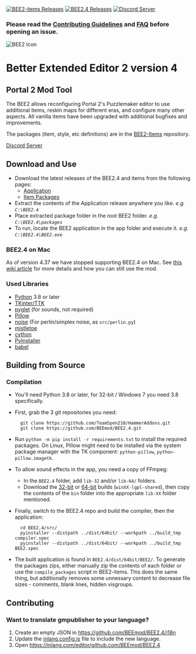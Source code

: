 [![BEE2-items Releases](https://img.shields.io/github/downloads/BEEmod/BEE2-items/total.svg?label=Packages)](https://github.com/BEEmod/BEE2-items/releases)
[![BEE2.4 Releases](https://img.shields.io/github/downloads/BEEmod/BEE2.4/total.svg?label=App)](https://github.com/BEEmod/BEE2.4/releases)
[![Discord Server](https://img.shields.io/discord/293435914598744064?color=%235865F2&label=Discord)](https://discord.gg/hnGFJrz)

### Please read the [Contributing Guidelines](https://github.com/BEEmod/.github/blob/master/contributing.md) and [FAQ](https://github.com/BEEmod/.github/blob/master/FAQ.md) before opening an issue.

![BEE2 Icon](https://raw.githubusercontent.com/BEEmod/BEE2.4/master/BEE2.ico)
# Better Extended Editor 2 version 4 #
## Portal 2  Mod Tool
The BEE2 allows reconfiguring Portal 2's Puzzlemaker editor to use additional items, reskin maps for
different eras, and configure many other aspects. All vanilla items have been upgraded with additional
bugfixes and improvements.

The packages (item, style, etc definitions) are in the [BEE2-Items](https://github.com/BEEmod/BEE2-items) repository.

[Discord Server](https://discord.gg/hnGFJrz)

## Download and Use
- Download the latest releases of the BEE2.4 and items from the following pages:
  - [Application](https://github.com/BEEmod/BEE2.4/releases)
  - [Item Packages](https://github.com/BEEmod/BEE2-items/releases)
- Extract the contents of the Application release anywhere you like. _e.g. `C:\BEE2.4`_
- Place extracted package folder in the root BEE2 folder. _e.g. `C:\BEE2.4\packages`_
- To run, locate the BEE2 application in the app folder and execute it. _e.g. `C:\BEE2.4\BEE2.exe`_

### BEE2.4 on Mac

As of version 4.37 we have stopped supporting BEE2.4 on Mac. See [this wiki article](https://github.com/BEEmod/BEE2-items/wiki/BEE2.4-on-Mac) for more details and how you can still use the mod.

### Used Libraries ###
- [Python](https://www.python.org/) 3.8 or later
- [TKinter/TTK](https://tcl.tk/)
- [pyglet](https://bitbucket.org/pyglet/pyglet/wiki/Home) (for sounds, not required)
- [Pillow](https://python-pillow.github.io/)
- [noise](https://pypi.python.org/pypi/noise/)  (For perlin/simplex noise, as `src/perlin.py`)
- [mistletoe](https://github.com/miyuchina/mistletoe)
- [cython](https://cython.org/)
- [PyInstaller](http://www.pyinstaller.org/)
- [babel](http://babel.pocoo.org/en/latest/index.html)

## Building from Source ##

### Compilation ###

* You'll need Python 3.8 or later, for 32-bit / Windows 7 you need 3.8 specifically.
* First, grab the 3 git repositories you need:

	    git clone https://github.com/TeamSpen210/HammerAddons.git
	    git clone https://github.com/BEEmod/BEE2.4.git

* Run `python -m pip install -r requirements.txt` to install the required packages. On Linux, 
Pillow might need to be installed via the system package manager with the TK component: 
`python-pillow`, `python-pillow.imagetk`.

* To allow sound effects in the app, you need a copy of FFmpeg:
	* In the `BEE2.4` folder, add `lib-32` and/or `lib-64/` folders.
	* Download the [32-bit](https://github.com/sudo-nautilus/FFmpeg-Builds-Win32/releases) or [64-bit](https://github.com/BtbN/FFmpeg-Builds/releases) builds (`winXX-lgpl-shared`), then copy the contents of the `bin` folder into the appropriate `lib-XX` folder mentioned.

* Finally, switch to the BEE2.4 repo and build the compiler, then the application:

	    cd BEE2.4/src/
	    pyinstaller --distpath ../dist/64bit/ --workpath ../build_tmp compiler.spec
	    pyinstaller --distpath ../dist/64bit/ --workpath ../build_tmp BEE2.spec
	
* The built application is found in `BEE2.4/dist/64bit/BEE2/`.
To generate the packages zips, either manually zip the contents of each folder or 
use the `compile_packages` script in BEE2-items. 
This does the same thing, but additionally removes some unnessary content 
to decrease file sizes - comments, blank lines, hidden visgroups.


## Contributing 
### Want to translate gmpublisher to your language?

1. Create an empty JSON in https://github.com/BEEmod/BEE2.4/i18n
2. Update the [inlang.config.js](./inlang.config.js) file to include the new language. 
3. Open https://inlang.com/editor/github.com/BEEmod/BEE2.4
